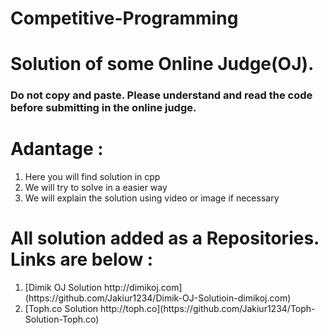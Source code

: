 # Competitive-Programming
<h1>
Solution of some Online Judge(OJ).
</h1> 
<h3>
Do not copy and paste. Please understand and read the code before submitting in the online judge.
</h3>

<h1>Adantage : </h1>
    <ol>
        <li>Here you will find solution in cpp</li>
        <li>We will try to solve in a easier way</li>
        <li>We will explain the solution using video or image if necessary</li>
    </ol>

<h1>
All solution added as a Repositories. Links are below :
</h1>
    <ol>
        <li>[Dimik OJ Solution http://dimikoj.com](https://github.com/Jakiur1234/Dimik-OJ-Solutioin-dimikoj.com)</li>
        <li>[Toph.co Solution http://toph.co](https://github.com/Jakiur1234/Toph-Solution-Toph.co)</li>
    </ol>
